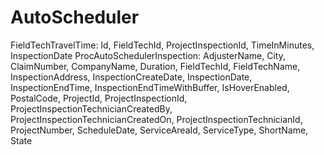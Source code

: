 # AutoScheduler

FieldTechTravelTime:
Id, FieldTechId, ProjectInspectionId, TimeInMinutes, InspectionDate
ProcAutoSchedulerInspection:
AdjusterName, City, ClaimNumber, CompanyName, Duration, FieldTechId, FieldTechName, InspectionAddress, InspectionCreateDate, InspectionDate, InspectionEndTime, InspectionEndTimeWithBuffer, IsHoverEnabled, PostalCode, ProjectId, ProjectInspectionId, ProjectInspectionTechnicianCreatedBy, ProjectInspectionTechnicianCreatedOn, ProjectInspectionTechnicianId, ProjectNumber, ScheduleDate, ServiceAreaId, ServiceType, ShortName, State
